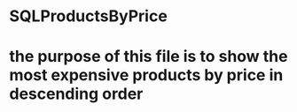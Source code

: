 # SQLProductsByPrice
# the purpose of this file is to show the most expensive products by price in descending order
